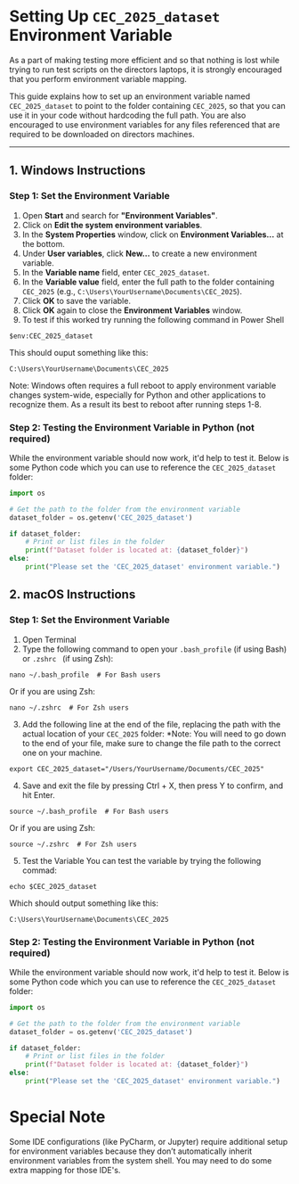 # Setting Up `CEC_2025_dataset` Environment Variable

As a part of making testing more efficient and so that nothing is lost while trying to run test scripts on the directors laptops, it is strongly encouraged that you perform environment variable mapping.

This guide explains how to set up an environment variable named `CEC_2025_dataset` to point to the folder containing `CEC_2025`, so that you can use it in your code without hardcoding the full path. You are also encouraged to use environment variables for any files referenced that are required to be downloaded on directors machines.

---

## 1. **Windows Instructions**

### **Step 1: Set the Environment Variable**

1. Open **Start** and search for **"Environment Variables"**.
2. Click on **Edit the system environment variables**.
3. In the **System Properties** window, click on **Environment Variables...** at the bottom.
4. Under **User variables**, click **New...** to create a new environment variable.
5. In the **Variable name** field, enter `CEC_2025_dataset`.
6. In the **Variable value** field, enter the full path to the folder containing `CEC_2025` (e.g., `C:\Users\YourUsername\Documents\CEC_2025`).
7. Click **OK** to save the variable.
8. Click **OK** again to close the **Environment Variables** window.
9. To test if this worked try running the following command in Power Shell
```
$env:CEC_2025_dataset
```

This should ouput something like this:
```
C:\Users\YourUsername\Documents\CEC_2025
```

Note: Windows often requires a full reboot to apply environment variable changes system-wide, especially for Python and other applications to recognize them. As a result its best to reboot after running steps 1-8.

### **Step 2: Testing the Environment Variable in Python (not required)**

While the environment variable should now work, it'd help to test it. Below is some Python code which you can use to reference the `CEC_2025_dataset` folder:


```python
import os

# Get the path to the folder from the environment variable
dataset_folder = os.getenv('CEC_2025_dataset')

if dataset_folder:
    # Print or list files in the folder
    print(f"Dataset folder is located at: {dataset_folder}")
else:
    print("Please set the 'CEC_2025_dataset' environment variable.")
```

## 2. **macOS Instructions**

### **Step 1: Set the Environment Variable**

1. Open Terminal
2. Type the following command to open your `.bash_profile` (if using Bash) or `.zshrc ` (if using Zsh):
```
nano ~/.bash_profile  # For Bash users
```
Or if you are using Zsh:
```
nano ~/.zshrc  # For Zsh users
```
3. Add the following line at the end of the file, replacing the path with the actual location of your `CEC_2025` folder:
*Note: You will need to go down to the end of your file, make sure to change the file path to the correct one on your machine.
```
export CEC_2025_dataset="/Users/YourUsername/Documents/CEC_2025"
```
4. Save and exit the file by pressing Ctrl + X, then press Y to confirm, and hit Enter.

```
source ~/.bash_profile  # For Bash users
```
Or if you are using Zsh:
```
source ~/.zshrc  # For Zsh users
```
5. Test the Variable
You can test the variable by trying the following commad:
```
echo $CEC_2025_dataset
```
Which should output something like this:
```
C:\Users\YourUsername\Documents\CEC_2025
```

### **Step 2: Testing the Environment Variable in Python (not required)**
While the environment variable should now work, it'd help to test it. Below is some Python code which you can use to reference the `CEC_2025_dataset` folder:

```python
import os

# Get the path to the folder from the environment variable
dataset_folder = os.getenv('CEC_2025_dataset')

if dataset_folder:
    # Print or list files in the folder
    print(f"Dataset folder is located at: {dataset_folder}")
else:
    print("Please set the 'CEC_2025_dataset' environment variable.")

```
# Special Note

Some IDE configurations (like PyCharm, or Jupyter) require additional setup for environment variables because they don’t automatically inherit environment variables from the system shell. You may need to do some extra mapping for those IDE's.

